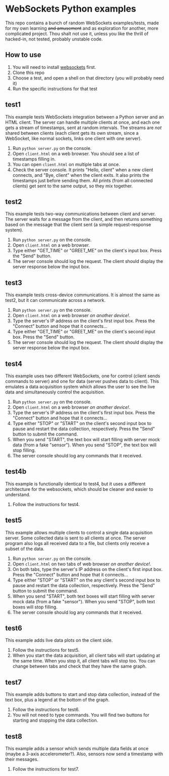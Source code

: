 # WebSockets Python examples

This repo contains a bunch of random WebSockets examples/tests, made for my own learning ~~and amusement~~ and as exploration for another, more complicated project. Thou shalt not use it, unless you like the thrill of hacked-in, not tested, probably unstable code.

## How to use

1. You will need to install [websockets](https://github.com/aaugustin/websockets) first.
1. Clone this repo
1. Choose a test, and open a shell on that directory (you will probably need it)
1. Run the specific instructions for that test

## test1

This example tests WebSockets integration between a Python server and an HTML client. The server can handle multiple clients at once, and each one gets a stream of timestamps, sent at random intervals. The streams are _not_ shared between clients (each client gets its own stream, since a WebSocket, like normal sockets, links one client with one server).

1. Run `python server.py` on the console.
1. Open `client.html` on a web browser. You should see a list of timestamps filling in.
1. You can open `client.html` on multiple tabs at once.
1. Check the server console. It prints "Hello, client" when a new client connects, and "Bye, client" when the client exits. It also prints the timestamps just before sending them. All prints (from all connected clients) get sent to the same output, so they mix together.

## test2

This example tests two-way communications between client and server. The server waits for a message from the client, and then returns something based on the message that the client sent (a simple request-response system).

1. Run `python server.py` on the console.
1. Open `client.html` on a web browser.
1. Type either "GET\_TIME" or "GREET\_ME" on the client's input box. Press the "Send" button.
1. The server console should log the request. The client should display the server response below the input box.

## test3

This example tests cross-device communications. It is almost the same as test2, but it can communicate across a network.

1. Run `python server.py` on the console.
1. Open `client.html` on a web browser _on another device!_.
1. Type the server's IP address on the client's first input box. Press the "Connect" button and hope that it connects...
1. Type either "GET\_TIME" or "GREET\_ME" on the client's second input box. Press the "Send" button.
1. The server console should log the request. The client should display the server response below the input box.

## test4

This example uses two different WebSockets, one for control (client sends commands to server) and one for data (server pushes data to client). This emulates a data acquisition system which allows the user to see the live data and simultaneously control the acquisition.

1. Run `python server.py` on the console.
1. Open `client.html` on a web browser _on another device!_.
1. Type the server's IP address on the client's first input box. Press the "Connect" button and hope that it connects...
1. Type either "STOP" or "START" on the client's second input box to pause and restart the data collection, respectively. Press the "Send" button to submit the command.
1. When you send "START", the text box will start filling with server mock data (from a fake "sensor"). When you send "STOP", the text box will stop filling.
1. The server console should log any commands that it received.

## test4b

This example is functionally identical to test4, but it uses a different architecture for the websockets, which should be cleaner and easier to understand.

1. Follow the instructions for test4.

## test5

This example allows multiple clients to control a single data acquisition server. Some collected data is sent to all clients at once. The server program also logs all received data to a file, but clients only receive a subset of the data.

1. Run `python server.py` on the console.
1. Open `client.html` on two tabs of web browser _on another device!_.
1. On both tabs, type the server's IP address on the client's first input box. Press the "Connect" button and hope that it connects...
1. Type either "STOP" or "START" on the any client's second input box to pause and restart the data collection, respectively. Press the "Send" button to submit the command.
1. When you send "START", both text boxes will start filling with server mock data (from a fake "sensor"). When you send "STOP", both text boxes will stop filling.
1. The server console should log any commands that it received.

## test6

This example adds live data plots on the client side.

1. Follow the instructions for test5.
1. When you start the data acquisition, all client tabs will start updating at the same time. When you stop it, all client tabs will stop too. You can change between tabs and check that they have the same graph.

## test7

This example adds buttons to start and stop data collection, instead of the text box, plus a legend at the bottom of the graph.

1. Follow the instructions for test6.
1. You will not need to type commands. You will find two buttons for starting and stopping the data collection.

## test8

This example adds a sensor which sends multiple data fields at once (maybe a 3-axis accelerometer?). Also, sensors now send a timestamp with their messages.

1. Follow the instructions for test7.
